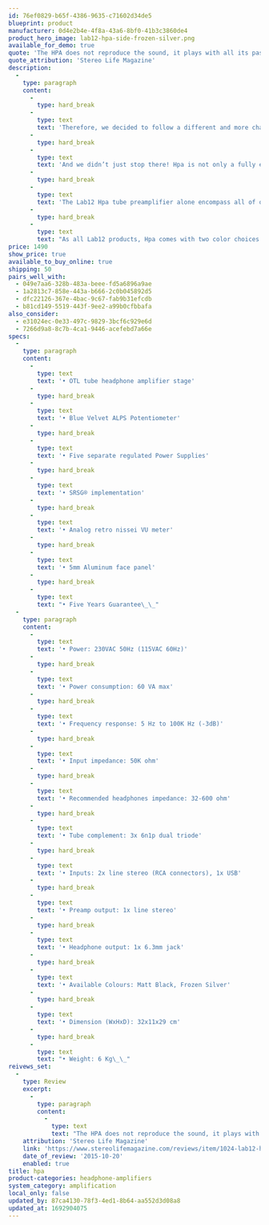 ```yaml
---
id: 76ef0829-b65f-4386-9635-c71602d34de5
blueprint: product
manufacturer: 0d4e2b4e-4f8a-43a6-8bf0-41b3c3860de4
product_hero_image: lab12-hpa-side-frozen-silver.png
available_for_demo: true
quote: 'The HPA does not reproduce the sound, it plays with all its passion. Of course you can say that the violin is always controlled by man, but I believe that someone has also put a lot of heart into constructing this device. The HPA has a soul and it can be heard clearly.'
quote_attribution: 'Stereo Life Magazine'
description:
  -
    type: paragraph
    content:
      -
        type: hard_break
      -
        type: text
        text: 'Therefore, we decided to follow a different and more challenging path by designing Lab12 Hpa as a full blooded OTL tube headphone amplifier with the utmost transparent, musical and emotionally engaging heart.'
      -
        type: hard_break
      -
        type: text
        text: 'And we didn’t just stop there! Hpa is not only a fully enclosed state-of-the-art headphone system which includes a high-grade USB DAC, but it’s also a fully operational high-quality preamplifier with multiple inputs, including USB that can form the heart of any high-end play back system.'
      -
        type: hard_break
      -
        type: text
        text: 'The Lab12 Hpa tube preamplifier alone encompass all of our knowledge and know how and offers a performance that challenges preamplifiers costing many times the price and brings you a remarkable emotional connection to your music.'
      -
        type: hard_break
      -
        type: text
        text: "As all Lab12 products, Hpa comes with two color choices of glass blasting anodizing finish.\_\_"
price: 1490
show_price: true
available_to_buy_online: true
shipping: 50
pairs_well_with:
  - 049e7aa6-328b-483a-beee-fd5a6896a9ae
  - 1a2813c7-858e-443a-b666-2c0b045892d5
  - dfc22126-367e-4bac-9c67-fab9b31efcdb
  - b81cd149-5519-443f-9ee2-a99b0cfbbafa
also_consider:
  - e31024ec-0e33-497c-9829-3bcf6c929e6d
  - 7266d9a8-8c7b-4ca1-9446-acefebd7a66e
specs:
  -
    type: paragraph
    content:
      -
        type: text
        text: '• OTL tube headphone amplifier stage'
      -
        type: hard_break
      -
        type: text
        text: '• Blue Velvet ALPS Potentiometer'
      -
        type: hard_break
      -
        type: text
        text: '• Five separate regulated Power Supplies'
      -
        type: hard_break
      -
        type: text
        text: '• SRSG® implementation'
      -
        type: hard_break
      -
        type: text
        text: '• Analog retro nissei VU meter'
      -
        type: hard_break
      -
        type: text
        text: '• 5mm Aluminum face panel'
      -
        type: hard_break
      -
        type: text
        text: "• Five Years Guarantee\_\_"
  -
    type: paragraph
    content:
      -
        type: text
        text: '• Power: 230VAC 50Hz (115VAC 60Hz)'
      -
        type: hard_break
      -
        type: text
        text: '• Power consumption: 60 VA max'
      -
        type: hard_break
      -
        type: text
        text: '• Frequency response: 5 Hz to 100K Hz (-3dB)'
      -
        type: hard_break
      -
        type: text
        text: '• Input impedance: 50K ohm'
      -
        type: hard_break
      -
        type: text
        text: '• Recommended headphones impedance: 32-600 ohm'
      -
        type: hard_break
      -
        type: text
        text: '• Tube complement: 3x 6n1p dual triode'
      -
        type: hard_break
      -
        type: text
        text: '• Inputs: 2x line stereo (RCA connectors), 1x USB'
      -
        type: hard_break
      -
        type: text
        text: '• Preamp output: 1x line stereo'
      -
        type: hard_break
      -
        type: text
        text: '• Headphone output: 1x 6.3mm jack'
      -
        type: hard_break
      -
        type: text
        text: '• Available Colours: Matt Black, Frozen Silver'
      -
        type: hard_break
      -
        type: text
        text: '• Dimension (WxHxD): 32x11x29 cm'
      -
        type: hard_break
      -
        type: text
        text: "• Weight: 6 Kg\_\_"
reivews_set:
  -
    type: Review
    excerpt:
      -
        type: paragraph
        content:
          -
            type: text
            text: "The HPA does not reproduce the sound, it plays with all its passion. Of course you can say that the violin is always controlled by man, but I believe that someone has also put a lot of heart into constructing this device. The HPA has a soul and it can be heard clearly.\_\_"
    attribution: 'Stereo Life Magazine'
    link: 'https://www.stereolifemagazine.com/reviews/item/1024-lab12-hpa'
    date_of_review: '2015-10-20'
    enabled: true
title: hpa
product-categories: headphone-amplifiers
system_category: amplification
local_only: false
updated_by: 87ca4130-78f3-4ed1-8b64-aa552d3d08a8
updated_at: 1692904075
---
```

